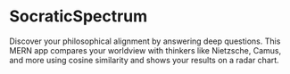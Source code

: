 # SocraticSpectrum
Discover your philosophical alignment by answering deep questions. This MERN app compares your worldview with thinkers like Nietzsche, Camus, and more using cosine similarity and shows your results on a radar chart.
